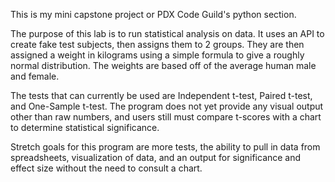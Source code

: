 This is my mini capstone project or PDX Code Guild's python section. 

The purpose of this lab is to run statistical analysis on data. It uses an API to create fake test subjects, then assigns them to 2 groups. They are then assigned a weight in kilograms using a simple formula to give a roughly normal distribution. The weights are based off of the average human male and female. 

The tests that can currently be used are Independent t-test, Paired t-test, and One-Sample t-test. The program does not yet provide any visual output other than raw numbers, and users still must compare t-scores with a chart to determine statistical significance.

Stretch goals for this program are more tests, the ability to pull in data from spreadsheets, visualization of data, and an output for significance and effect size without the need to consult a chart.
